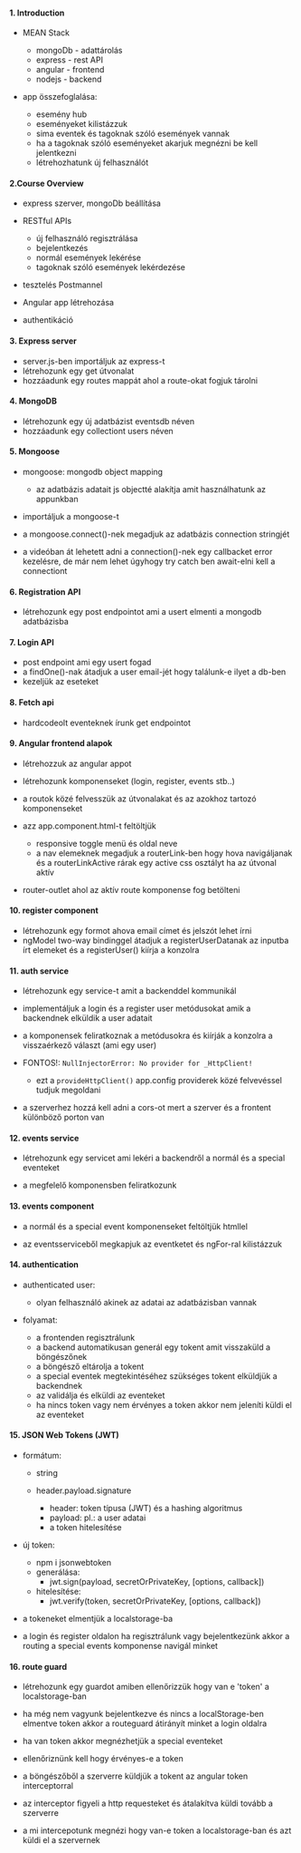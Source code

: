 #### 1. Introduction

- MEAN Stack

  - mongoDb - adattárolás
  - express - rest API
  - angular - frontend
  - nodejs - backend

- app összefoglalása:

  - esemény hub
  - eseményeket kilistázzuk
  - sima eventek és tagoknak szóló események vannak
  - ha a tagoknak szóló eseményeket akarjuk megnézni be kell jelentkezni
  - létrehozhatunk új felhasználót

#### 2.Course Overview

- express szerver, mongoDb beállítása

- RESTful APIs

  - új felhasználó regisztrálása
  - bejelentkezés
  - normál események lekérése
  - tagoknak szóló események lekérdezése

- tesztelés Postmannel
- Angular app létrehozása
- authentikáció

#### 3. Express server

- server.js-ben importáljuk az express-t
- létrehozunk egy get útvonalat
- hozzáadunk egy routes mappát ahol a route-okat fogjuk tárolni

#### 4. MongoDB

- létrehozunk egy új adatbázist eventsdb néven
- hozzáadunk egy collectiont users néven

#### 5. Mongoose

- mongoose: mongodb object mapping

  - az adatbázis adatait js objectté alakítja amit használhatunk az appunkban

- importáljuk a mongoose-t
- a mongoose.connect()-nek megadjuk az adatbázis connection stringjét
- a videóban át lehetett adni a connection()-nek egy callbacket error kezelésre, de már nem lehet úgyhogy try catch ben await-elni kell a connectiont

#### 6. Registration API

- létrehozunk egy post endpointot ami a usert elmenti a mongodb adatbázisba

#### 7. Login API

- post endpoint ami egy usert fogad
- a findOne()-nak átadjuk a user email-jét hogy találunk-e ilyet a db-ben
- kezeljük az eseteket

#### 8. Fetch api

- hardcodeolt eventeknek írunk get endpointot

#### 9. Angular frontend alapok

- létrehozzuk az angular appot
- létrehozunk komponenseket (login, register, events stb..)
- a routok közé felvesszük az útvonalakat és az azokhoz tartozó komponenseket

- azz app.component.html-t feltöltjük

  - responsive toggle menü és oldal neve
  - a nav elemeknek megadjuk a routerLink-ben hogy hova navigáljanak és a routerLinkActive rárak egy active css osztályt ha az útvonal aktív

- router-outlet ahol az aktív route komponense fog betölteni

#### 10. register component

- létrehozunk egy formot ahova email címet és jelszót lehet írni
- ngModel two-way bindinggel átadjuk a registerUserDatanak az inputba írt elemeket és a registerUser() kiírja a konzolra

#### 11. auth service

- létrehozunk egy service-t amit a backenddel kommunikál

- implementáljuk a login és a register user metódusokat amik a backendnek elküldik a user adatait

- a komponensek feliratkoznak a metódusokra és kiírják a konzolra a visszaérkező választ (ami egy user)

- FONTOS!: `NullInjectorError: No provider for _HttpClient!`

  - ezt a `provideHttpClient()` app.config providerek közé felvevéssel tudjuk megoldani

- a szerverhez hozzá kell adni a cors-ot mert a szerver és a frontent különböző porton van

#### 12. events service

- létrehozunk egy servicet ami lekéri a backendről a normál és a special eventeket

- a megfelelő komponensben feliratkozunk

#### 13. events component

- a normál és a special event komponenseket feltöltjük htmllel

- az eventsserviceből megkapjuk az eventketet és ngFor-ral kilistázzuk

#### 14. authentication

- authenticated user:

  - olyan felhasználó akinek az adatai az adatbázisban vannak

- folyamat:
  - a frontenden regisztrálunk
  - a backend automatikusan generál egy tokent amit visszaküld a böngészőnek
  - a böngésző eltárolja a tokent
  - a special eventek megtekintéséhez szükséges tokent elküldjük a backendnek
  - az validálja és elküldi az eventeket
  - ha nincs token vagy nem érvényes a token akkor nem jeleníti küldi el az eventeket

#### 15. JSON Web Tokens (JWT)

- formátum:

  - string
  - header.payload.signature

    - header: token típusa (JWT) és a hashing algoritmus
    - payload: pl.: a user adatai
    - a token hitelesítése

- új token:

  - npm i jsonwebtoken
  - generálása:
    - jwt.sign(payload, secretOrPrivateKey, [options, callback])
  - hitelesítése:
    - jwt.verify(token, secretOrPrivateKey, [options, callback])

- a tokeneket elmentjük a localstorage-ba

- a login és register oldalon ha regisztrálunk vagy bejelentkezünk akkor a routing a special events komponense navigál minket

#### 16. route guard

- létrehozunk egy guardot amiben ellenőrizzük hogy van e 'token' a localstorage-ban

- ha még nem vagyunk bejelentkezve és nincs a localStorage-ben elmentve token akkor a routeguard átirányít minket a login oldalra

- ha van token akkor megnézhetjük a special eventeket
- ellenőriznünk kell hogy érvényes-e a token

- a böngészőből a szerverre küldjük a tokent az angular token interceptorral
- az interceptor figyeli a http requesteket és átalakítva küldi tovább a szerverre
- a mi intercepotunk megnézi hogy van-e token a localstorage-ban és azt küldi el a szervernek
